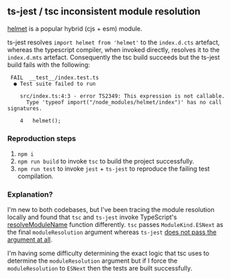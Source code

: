 ## ts-jest / tsc inconsistent module resolution

[helmet](https://github.com/helmetjs/helmet) is a popular hybrid (cjs + esm) module.

ts-jest resolves `import helmet from 'helmet'` to the `index.d.cts` artefact, whereas the typescript compiler, when invoked directly, resolves it to the `index.d.mts` artefact. Consequently the tsc build succeeds but the ts-jest build fails with the following:

```
 FAIL  __test__/index.test.ts
  ● Test suite failed to run

    src/index.ts:4:3 - error TS2349: This expression is not callable.
      Type 'typeof import("/node_modules/helmet/index")' has no call signatures.

    4   helmet();
```

### Reproduction steps

1. `npm i`
2. `npm run build` to invoke `tsc` to build the project successfully.
3. `npm run test` to invoke `jest` + `ts-jest` to reproduce the failing test compilation.

### Explanation?

I'm new to both codebases, but I've been tracing the module resolution locally and found that `tsc` and `ts-jest` invoke TypeScript's [resolveModuleName](https://github.com/microsoft/TypeScript/blob/6e4aa901f25ffa90096dc0cc1d0dd13243dec3e6/src/compiler/moduleNameResolver.ts#L1296) function differently. `tsc` passes `ModuleKind.ESNext` as the final `moduleResolution` argument whereas `ts-jest` [does not pass the argument at all](https://github.com/kulshekhar/ts-jest/blob/c40bc34625d63cccc0db7296e616af27868fe1fe/src/legacy/compiler/ts-compiler.ts#L397).

I'm having some difficulty determining the exact logic that tsc uses to determine the `moduleResolution` argument but if I force the `moduleResolution` to `ESNext` then the tests are built successfully.

